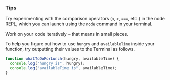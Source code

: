 ### Tips


Try experimenting with the comparison operators (`<`, `>`, `===`, etc.) in the node REPL, which you can launch using the `node` command in your terminal.


Work on your code iteratively – that means in small pieces.


To help you figure out how to use `hungry` and `availableTime` inside your function, try outputting their values to the Terminal as follows.
```javascript
function whatToDoForLunch(hungry, availableTime) {
  console.log("hungry is", hungry);
  console.log("availableTime is", availableTime);
}
```
